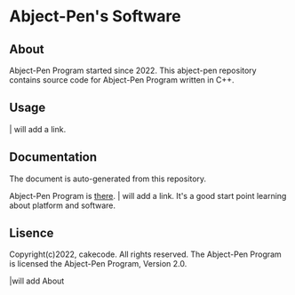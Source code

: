 # Abject-Pen's Software

## About

Abject-Pen Program started since 2022.
This abject-pen repository contains source code for Abject-Pen Program written in C++.

## Usage

| will add a link.

## Documentation

The document is auto-generated from this repository.

Abject-Pen Program is [there](#).
| will add a link.
It's a good start point learning about platform and software.

## Lisence

Copyright(c)2022, cakecode. All rights reserved.
The Abject-Pen Program is licensed the Abject-Pen Program, Version 2.0.

|will add About
